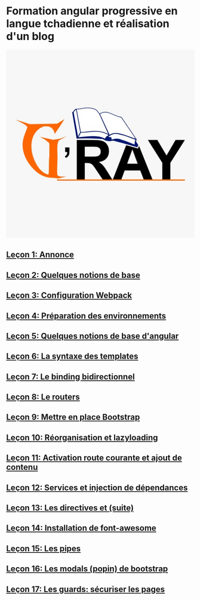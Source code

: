 # Formation angular progressive en langue tchadienne et réalisation d'un blog

![](images/gray.jpeg)

## [Leçon 1: Annonce](docs/lecon1.md)

## [Leçon 2: Quelques notions de base](docs/lecon2.md)

## [Leçon 3: Configuration Webpack](docs/lecon3.md)

## [Leçon 4: Préparation des environnements](docs/lecon4.md)

## [Leçon 5: Quelques notions de base d'angular](docs/lecon5.md)

## [Leçon 6: La syntaxe des templates](docs/lecon6.md)

## [Leçon 7: Le binding bidirectionnel](docs/lecon7.md)

## [Leçon 8: Le routers](docs/lecon8.md)

## [Leçon 9: Mettre en place Bootstrap](docs/lecon9.md)

## [Leçon 10: Réorganisation et lazyloading](docs/lecon10.md)

## [Leçon 11: Activation route courante et ajout de contenu](docs/lecon11.md)

## [Leçon 12: Services et injection de dépendances](docs/lecon12.md)

## [Leçon 13: Les directives et (suite)](docs/lecon13.md)

## [Leçon 14: Installation de font-awesome ](docs/lecon14.md)

## [Leçon 15: Les pipes ](docs/lecon15.md)

## [Leçon 16: Les modals (popin) de bootstrap ](docs/lecon16.md)

## [Leçon 17: Les guards: sécuriser les pages  ](docs/lecon17.md)
